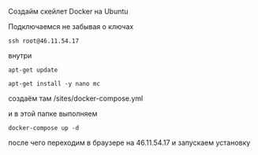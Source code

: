
Создайм скейлет Docker на Ubuntu

Подключаемся не забывая о ключах 

`ssh root@46.11.54.17`

внутри

`apt-get update`

`apt-get install -y nano mc`

 создаём там /sites/docker-compose.yml
 
 и в этой папке выполняем

`docker-compose up -d`

после чего переходим в браузере на 46.11.54.17 и запускаем установку



  
